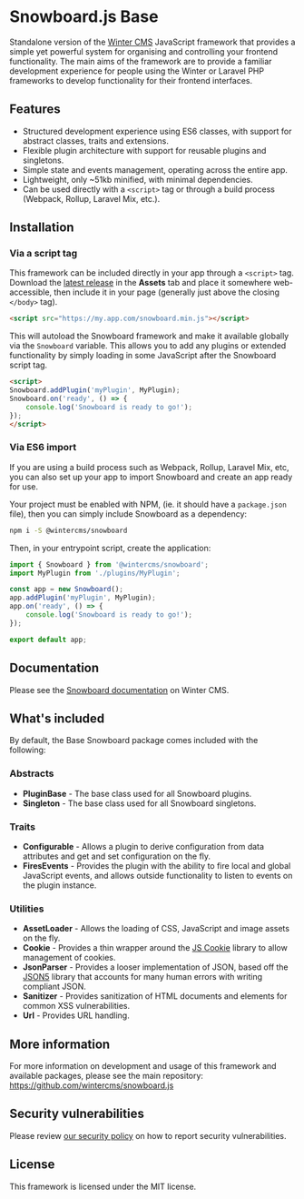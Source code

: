 # Snowboard.js Base

Standalone version of the [Winter CMS](https://wintercms.com) JavaScript framework that provides a simple yet powerful system for organising and controlling your frontend functionality. The main aims of the framework are to provide a familiar development experience for people using the Winter or Laravel PHP frameworks to develop functionality for their frontend interfaces.

## Features

- Structured development experience using ES6 classes, with support for abstract classes, traits and extensions.
- Flexible plugin architecture with support for reusable plugins and singletons.
- Simple state and events management, operating across the entire app.
- Lightweight, only ~51kb minified, with minimal dependencies.
- Can be used directly with a `<script>` tag or through a build process (Webpack, Rollup, Laravel Mix, etc.).

## Installation

### Via a script tag

This framework can be included directly in your app through a `<script>` tag. Download the [latest release](https://github.com/wintercms/snowboard.js/releases) in the **Assets** tab and place it somewhere web-accessible, then include it in your page (generally just above the closing `</body>` tag).

```html
<script src="https://my.app.com/snowboard.min.js"></script>
```

This will autoload the Snowboard framework and make it available globally via the `Snowboard` variable. This allows you to add any plugins or extended functionality by simply loading in some JavaScript after the Snowboard script tag.

```html
<script>
Snowboard.addPlugin('myPlugin', MyPlugin);
Snowboard.on('ready', () => {
    console.log('Snowboard is ready to go!');
});
</script>
```

### Via ES6 import

If you are using a build process such as Webpack, Rollup, Laravel Mix, etc, you can also set up your app to import Snowboard and create an app ready for use.

Your project must be enabled with NPM, (ie. it should have a `package.json` file), then you can simply include Snowboard as a dependency:

```bash
npm i -S @wintercms/snowboard
```

Then, in your entrypoint script, create the application:

```js
import { Snowboard } from '@wintercms/snowboard';
import MyPlugin from './plugins/MyPlugin';

const app = new Snowboard();
app.addPlugin('myPlugin', MyPlugin);
app.on('ready', () => {
    console.log('Snowboard is ready to go!');
});

export default app;
```

## Documentation

Please see the [Snowboard documentation](https://wintercms.com/docs/v1.2/docs/snowboard/introduction) on Winter CMS.

## What's included

By default, the Base Snowboard package comes included with the following:

### Abstracts

- **PluginBase** - The base class used for all Snowboard plugins.
- **Singleton** - The base class used for all Snowboard singletons.

### Traits

- **Configurable** - Allows a plugin to derive configuration from data attributes and get and set configuration on the fly.
- **FiresEvents** - Provides the plugin with the ability to fire local and global JavaScript events, and allows outside functionality to listen to events on the plugin instance.

### Utilities

- **AssetLoader** - Allows the loading of CSS, JavaScript and image assets on the fly.
- **Cookie** - Provides a thin wrapper around the [JS Cookie](https://github.com/js-cookie/js-cookie) library to allow management of cookies.
- **JsonParser** - Provides a looser implementation of JSON, based off the [JSON5](https://json5.org/) library that accounts for many human errors with writing compliant JSON.
- **Sanitizer** - Provides sanitization of HTML documents and elements for common XSS vulnerabilities.
- **Url** - Provides URL handling.

## More information

For more information on development and usage of this framework and available packages, please see the main repository: https://github.com/wintercms/snowboard.js

## Security vulnerabilities

Please review [our security policy](https://github.com/wintercms/snowboard.js/security/policy) on how to report security vulnerabilities.

## License

This framework is licensed under the MIT license.
